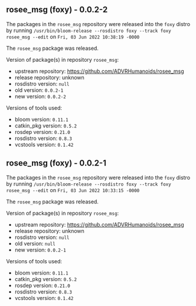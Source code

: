 ## rosee_msg (foxy) - 0.0.2-2

The packages in the `rosee_msg` repository were released into the `foxy` distro by running `/usr/bin/bloom-release --rosdistro foxy --track foxy rosee_msg --edit` on `Fri, 03 Jun 2022 10:38:19 -0000`

The `rosee_msg` package was released.

Version of package(s) in repository `rosee_msg`:

- upstream repository: https://github.com/ADVRHumanoids/rosee_msg
- release repository: unknown
- rosdistro version: `null`
- old version: `0.0.2-1`
- new version: `0.0.2-2`

Versions of tools used:

- bloom version: `0.11.1`
- catkin_pkg version: `0.5.2`
- rosdep version: `0.21.0`
- rosdistro version: `0.8.3`
- vcstools version: `0.1.42`


## rosee_msg (foxy) - 0.0.2-1

The packages in the `rosee_msg` repository were released into the `foxy` distro by running `/usr/bin/bloom-release --rosdistro foxy --track foxy rosee_msg --edit` on `Fri, 03 Jun 2022 10:33:15 -0000`

The `rosee_msg` package was released.

Version of package(s) in repository `rosee_msg`:

- upstream repository: https://github.com/ADVRHumanoids/rosee_msg
- release repository: unknown
- rosdistro version: `null`
- old version: `null`
- new version: `0.0.2-1`

Versions of tools used:

- bloom version: `0.11.1`
- catkin_pkg version: `0.5.2`
- rosdep version: `0.21.0`
- rosdistro version: `0.8.3`
- vcstools version: `0.1.42`


